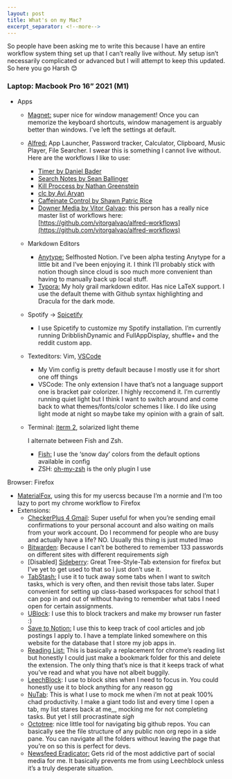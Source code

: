 ```yaml
---
layout: post
title: What's on my Mac?
excerpt_separator: <!--more-->
---
```

So people have been asking me to write this because I have an entire workflow system thing set up that I can’t really live without. My setup isn’t necessarily complicated or advanced but I will attempt to keep this updated. So here you go Harsh 😊

### Laptop: Macbook Pro 16” 2021 (M1)

- Apps
    - [Magnet:](https://apps.apple.com/us/app/magnet/id441258766?mt=12) super nice for window management! Once you can memorize the keyboard shortcuts, window management is arguably better than windows. I’ve left the settings at default.
    - [Alfred:](https://www.alfredapp.com/) App Launcher, Password tracker, Calculator, Clipboard, Music Player, File Searcher. I swear this is something I cannot live without. Here are the workflows I like to use:
        - [Timer by Daniel Bader](https://github.com/dbader/alfred-countdown-timer)
        - [Search Notes by Sean Ballinger](https://github.com/sballin)
        - [Kill Proccess by Nathan Greenstein](https://github.com/ngreenstein/alfred-process-killer)
        - [clc by Avi Aryan](https://github.com/aviaryan/alfred-clc)
        - [Caffeinate Control by Shawn Patric Rice](https://www.packal.org/workflow/caffeinate-control)
        - [Downer Media by Vitor Galvao](https://github.com/vitorgalvao/alfred-workflows/tree/master/DownMedia): this person has a really nice master list of workflows here: [https://github.com/vitorgalvao/alfred-workflows](https://github.com/vitorgalvao/alfred-workflows)
    - Markdown Editors
        - [Anytype:](https://anytype.io/) Selfhosted Notion. I’ve been alpha testing Anytype for a little bit and I’ve been enjoying it. I think I’ll probably stick with notion though since cloud is soo much more convenient than having to manually back up local stuff.
        - [Typora:](https://typora.io/) My holy grail markdown editor. Has nice LaTeX support. I use the default theme with Github syntax highlighting and Dracula for the dark mode.
    - Spotify → [Spicetify](https://github.com/khanhas/spicetify-cli)
        - I use Spicetify to customize my Spotify installation. I’m currently running DribblishDynamic and FullAppDisplay, shuffle+ and the reddit custom app.
    - Texteditors: Vim, [VSCode](https://code.visualstudio.com/)
        - My Vim config is pretty default because I mostly use it for short one off things
        - VSCode: The only extension I have that’s not a language support one is bracket pair colorizer. I highly reccomend it. I’m currently running quiet light but I think I want to switch around and come back to what themes/fonts/color schemes I like. I do like using light mode at night so maybe take my opinion with a grain of salt.
    - Terminal: [iterm 2](https://iterm2.com/), solarized light theme
        
        I alternate between Fish and Zsh. 
        
        - [Fish:](https://fishshell.com/) I use the ‘snow day’ colors from the default options available in config
        - ZSH: [oh-my-zsh](https://ohmyz.sh/) is the only plugin I use

Browser: Firefox

- [MaterialFox](https://github.com/muckSponge/MaterialFox), using this for my usercss because I’m a normie and I’m too lazy to port my chrome workflow to Firefox
- Extensions:
    - [CheckerPlus 4 Gmail](https://jasonsavard.com/?ref=homepage_url&ext=gmail): Super useful for when you’re sending email confirmations to your personal account and also waiting on mails from your work account. Do I recommend for people who are busy and actually have a life? NO. Usually this thing is just muted lmao
    - [Bitwarden](https://bitwarden.com/): Because I can’t be bothered to remember 133 passwords on different sites with different requirements *sigh*
    - [Disabled] [Sideberry](https://github.com/mbnuqw/sidebery): Great Tree-Style-Tab extension for firefox but I’ve yet to get used to that so I just don’t use it.
    - [TabStash:](https://josh-berry.github.io/tab-stash/) I use it to tuck away some tabs when I want to switch tasks, which is very often, and then revisit those tabs later. Super convenient for setting up class-based workspaces for school that I can pop in and out of without having to remember what tabs I need open for certain assignments.
    - [UBlock](https://github.com/gorhill/uBlock#ublock-origin): I use this to block trackers and make my browser run faster :)
    - [Save to Notion:](https://www.notion.so/web-clipper) I use this to keep track of cool articles and job postings I apply to. I have a template linked somewhere on this website for the database that I store my job apps in.
    - [Reading List:](https://github.com/alexpdraper/reading-list/) This is basically a replacement for chrome’s reading list but honestly I could just make a bookmark folder for this and delete the extension. The only thing that’s nice is that it keeps track of what you’ve read and what you have not albeit buggily.
    - [LeechBlock](https://www.proginosko.com/leechblock/): I use to block sites when I need to focus in. You could honestly use it to block anything for any reason gg
    - [NuTab](https://nutab.co/): This is what I use to mock me when i’m not at peak 100% chad productivity. I make a giant todo list and every time I open a tab, my list stares back at me,,, mocking me for not completing tasks. But yet I still procrastinate *sigh*
    - [Octotree](https://www.octotree.io/): nice little tool for navigating big github repos. You can basically see the file structure of any public non org repo in a side pane. You can navigate all the folders without leaving the page that you’re on so this is perfect for devs.
    - [Newsfeed Eradicator:](https://west.io/news-feed-eradicator/) Gets rid of the most addictive part of social media for me. It basically prevents me from using Leechblock unless it’s a truly desperate situation.